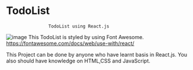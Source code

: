 # TodoList
                    TodoList using React.js
![image](https://github.com/Mohitkumar1011/TodoList/assets/95897836/60468499-ba3f-4f82-a2b7-331b81dec64f)
This TodoList is styled by using Font Awesome.
https://fontawesome.com/docs/web/use-with/react/

This Project can be done by anyone who have learnt basis in React.js.
You also should have knowledge on HTML,CSS and JavaScript.
